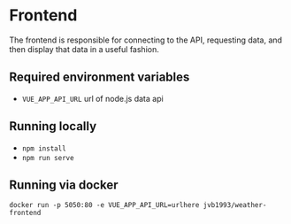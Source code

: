 # Frontend

The frontend is responsible for connecting to the API, requesting data, and then display that data in a useful fashion.

## Required environment variables

- `VUE_APP_API_URL` url of node.js data api

## Running locally

- `npm install`
- `npm run serve`

## Running via docker

```
docker run -p 5050:80 -e VUE_APP_API_URL=urlhere jvb1993/weather-frontend
```
